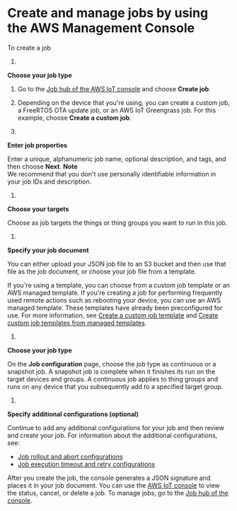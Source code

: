 # Create and manage jobs by using the AWS Management Console<a name="manage-job-console"></a>

To create a job

1. 

**Choose your job type**

   1. Go to the [Job hub of the AWS IoT console](https://console.aws.amazon.com/iot/home#/jobhub) and choose **Create job**\.

   1. Depending on the device that you're using, you can create a custom job, a FreeRTOS OTA update job, or an AWS IoT Greengrass job\. For this example, choose **Create a custom job**\.

1. 

**Enter job properties**

   Enter a unique, alphanumeric job name, optional description, and tags, and then choose **Next**\.
**Note**  
We recommend that you don't use personally identifiable information in your job IDs and description\.

1. 

**Choose your targets**

   Choose as job targets the things or thing groups you want to run in this job\.

1. 

**Specify your job document**

   You can either upload your JSON job file to an S3 bucket and then use that file as the job document, or choose your job file from a template\.

   If you're using a template, you can choose from a custom job template or an AWS managed template\. If you're creating a job for performing frequently used remote actions such as rebooting your device, you can use an AWS managed template\. These templates have already been preconfigured for use\. For more information, see [Create a custom job template](job-templates-console.md#job-templates-console-create) and [Create custom job templates from managed templates](job-template-manage-console-create.md#job-template-manage-create-template)\. 

1. 

**Choose your job type**

   On the **Job configuration** page, choose the job type as continuous or a snapshot job\. A snapshot job is complete when it finishes its run on the target devices and groups\. A continuous job applies to thing groups and runs on any device that you subsequently add to a specified target group\.

1. 

**Specify additional configurations \(optional\)**

   Continue to add any additional configurations for your job and then review and create your job\. For information about the additional configurations, see:
   + [Job rollout and abort configurations](jobs-configurations-details.md#job-rollout-abort)
   + [Job execution timeout and retry configurations](jobs-configurations-details.md#job-timeout-retry)

After you create the job, the console generates a JSON signature and places it in your job document\. You can use the [AWS IoT console](https://console.aws.amazon.com/iot/) to view the status, cancel, or delete a job\. To manage jobs, go to the [Job hub of the console](https://console.aws.amazon.com/iot/home#/jobhub)\. 